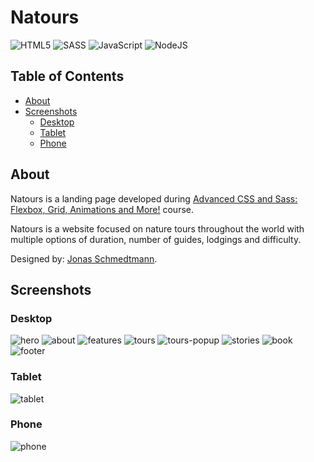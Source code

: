 # Natours

![HTML5](https://img.shields.io/badge/html5-%23E34F26.svg?style=for-the-badge&logo=html5&logoColor=white)
![SASS](https://img.shields.io/badge/SASS-hotpink.svg?style=for-the-badge&logo=SASS&logoColor=white)
![JavaScript](https://img.shields.io/badge/javascript-%23323330.svg?style=for-the-badge&logo=javascript&logoColor=%23F7DF1E)
![NodeJS](https://img.shields.io/badge/node.js-6DA55F?style=for-the-badge&logo=node.js&logoColor=white)

## Table of Contents

- [About](#about)
- [Screenshots](#screenshots)
    - [Desktop](#desktop)
    - [Tablet](#tablet)
    - [Phone](#phone)

## About

Natours is a landing page developed during [Advanced CSS and Sass: Flexbox, Grid, Animations and More!](https://www.udemy.com/course/advanced-css-and-sass/) course.

Natours is a website focused on nature tours throughout the world with multiple options of duration, number of guides, lodgings and difficulty.

Designed by: [Jonas Schmedtmann](https://www.udemy.com/user/jonasschmedtmann/).

## Screenshots

### Desktop
![hero](./img/screenshots/hero.png)
![about](./img/screenshots/about.png)
![features](./img/screenshots/features.png)
![tours](./img/screenshots/tours.png)
![tours-popup](./img/screenshots/tours-popup.png)
![stories](./img/screenshots/stories.png)
![book](./img/screenshots/book.png)
![footer](./img/screenshots/footer.png)

### Tablet
![tablet](./img/screenshots/tablet.png)

### Phone
![phone](./img/screenshots/phone.png)
